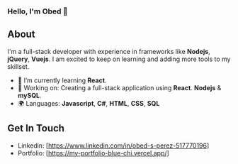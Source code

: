 ### Hello, I'm Obed 👋

## About
I'm a full-stack developer with experience in frameworks like __Nodejs__, **jQuery**, __Vuejs__. I am excited to keep on learning and adding more tools to my skillset. 
- 🌱 I’m currently learning __React__.
- 🔭 Working on: Creating a full-stack application using __React__. __Nodejs__ & __mySQL__.
- 🌍 Languages: **Javascript**, **C#**, **HTML**, **CSS**, **SQL**

## Get In Touch

* Linkedin: [https://www.linkedin.com/in/obed-s-perez-517770196]
* Portfolio: [https://my-portfolio-blue-chi.vercel.app/]
